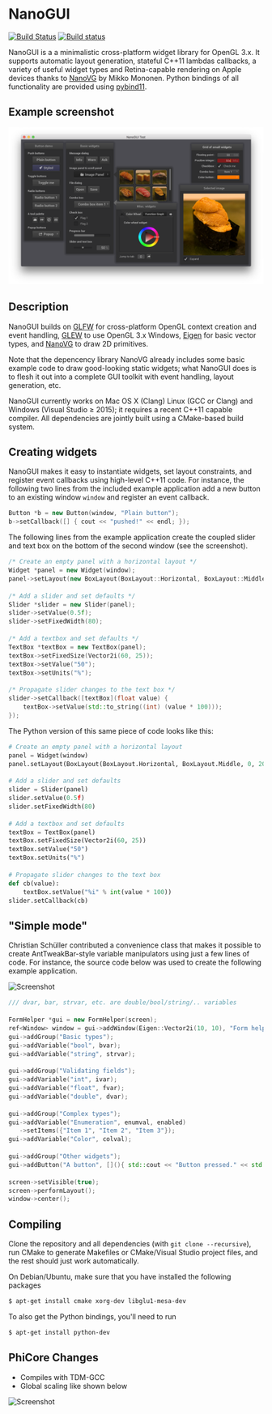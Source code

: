 # NanoGUI

[![Build Status](https://travis-ci.org/wjakob/nanogui.svg?branch=master)](https://travis-ci.org/wjakob/nanogui)
[![Build status](https://ci.appveyor.com/api/projects/status/m8h3uyvdb4ej2i02/branch/master?svg=true)](https://ci.appveyor.com/project/wjakob/nanogui/branch/master)

NanoGUI is a a minimalistic cross-platform widget library for OpenGL 3.x.
It supports automatic layout generation, stateful C++11 lambdas callbacks,
a variety of useful widget types and Retina-capable rendering on Apple devices
thanks to [NanoVG](https://github.com/memononen/NanoVG) by Mikko Mononen.
Python bindings of all functionality are provided using
[pybind11](https://github.com/wjakob/pybind11).

## Example screenshot
![Screenshot](https://github.com/wjakob/nanogui/raw/master/resources/screenshot.png "Screenshot")

## Description
NanoGUI builds on [GLFW](http://www.glfw.org/) for cross-platform OpenGL context
creation and event handling, [GLEW](http://glew.sourceforge.net/) to use OpenGL
3.x Windows, [Eigen](http://eigen.tuxfamily.org/index.php?title=Main_Page) for
basic vector types, and [NanoVG](https://github.com/memononen/NanoVG) to draw
2D primitives.

Note that the depencency library NanoVG already includes some basic example
code to draw good-looking static widgets; what NanoGUI does is to flesh it
out into a complete GUI toolkit with event handling, layout generation, etc.

NanoGUI currently works on Mac OS X (Clang) Linux (GCC or Clang) and Windows
(Visual Studio ≥ 2015); it requires a recent C++11 capable compiler. All
dependencies are jointly built using a CMake-based build system.

## Creating widgets
NanoGUI makes it easy to instantiate widgets, set layout constraints, and
register event callbacks using high-level C++11 code. For instance, the
following two lines from the included example application add a new button to
an existing window `window` and register an event callback.
```C++
Button *b = new Button(window, "Plain button");
b->setCallback([] { cout << "pushed!" << endl; });
```

The following lines from the example application create the coupled
slider and text box on the bottom of the second window (see the screenshot).
```C++
/* Create an empty panel with a horizontal layout */
Widget *panel = new Widget(window);
panel->setLayout(new BoxLayout(BoxLayout::Horizontal, BoxLayout::Middle, 0, 20));

/* Add a slider and set defaults */
Slider *slider = new Slider(panel);
slider->setValue(0.5f);
slider->setFixedWidth(80);

/* Add a textbox and set defaults */
TextBox *textBox = new TextBox(panel);
textBox->setFixedSize(Vector2i(60, 25));
textBox->setValue("50");
textBox->setUnits("%");

/* Propagate slider changes to the text box */
slider->setCallback([textBox](float value) {
    textBox->setValue(std::to_string((int) (value * 100)));
});
```

The Python version of this same piece of code looks like this:
```Python
# Create an empty panel with a horizontal layout
panel = Widget(window)
panel.setLayout(BoxLayout(BoxLayout.Horizontal, BoxLayout.Middle, 0, 20))

# Add a slider and set defaults
slider = Slider(panel)
slider.setValue(0.5f)
slider.setFixedWidth(80)

# Add a textbox and set defaults
textBox = TextBox(panel)
textBox.setFixedSize(Vector2i(60, 25))
textBox.setValue("50")
textBox.setUnits("%")

# Propagate slider changes to the text box
def cb(value):
    textBox.setValue("%i" % int(value * 100))
slider.setCallback(cb)
```

## "Simple mode"

Christian Schüller contributed a convenience class that makes it possible to
create AntTweakBar-style variable manipulators using just a few lines of code.
For instance, the source code below was used to create the following example
application.

![Screenshot](https://github.com/wjakob/nanogui/raw/master/resources/screenshot2.png "Screenshot")


```C++
/// dvar, bar, strvar, etc. are double/bool/string/.. variables

FormHelper *gui = new FormHelper(screen);
ref<Window> window = gui->addWindow(Eigen::Vector2i(10, 10), "Form helper example");
gui->addGroup("Basic types");
gui->addVariable("bool", bvar);
gui->addVariable("string", strvar);

gui->addGroup("Validating fields");
gui->addVariable("int", ivar);
gui->addVariable("float", fvar);
gui->addVariable("double", dvar);

gui->addGroup("Complex types");
gui->addVariable("Enumeration", enumval, enabled)
   ->setItems({"Item 1", "Item 2", "Item 3"});
gui->addVariable("Color", colval);

gui->addGroup("Other widgets");
gui->addButton("A button", [](){ std::cout << "Button pressed." << std::endl; });

screen->setVisible(true);
screen->performLayout();
window->center();
```

## Compiling
Clone the repository and all dependencies (with `git clone --recursive`),
run CMake to generate Makefiles or CMake/Visual Studio project files, and
the rest should just work automatically.

On Debian/Ubuntu, make sure that you have installed the following packages
```bash
$ apt-get install cmake xorg-dev libglu1-mesa-dev
```
To also get the Python bindings, you'll need to run
```bash
$ apt-get install python-dev
```

## PhiCore Changes

- Compiles with TDM-GCC 
- Global scaling like shown below

![Screenshot](https://github.com/phicore/nanogui/raw/Cm-Changes/resources/screenshot-scaling15.png "Screenshot")



